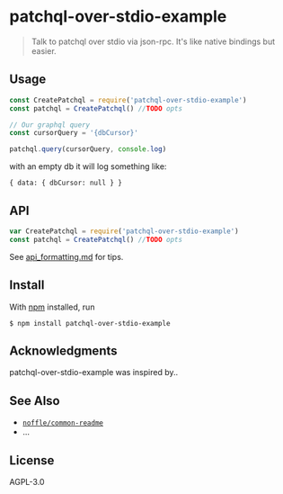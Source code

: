 # patchql-over-stdio-example

> Talk to patchql over stdio via json-rpc. It's like native bindings but easier.


## Usage

```js
const CreatePatchql = require('patchql-over-stdio-example')
const patchql = CreatePatchql() //TODO opts

// Our graphql query
const cursorQuery = '{dbCursor}'

patchql.query(cursorQuery, console.log)

```


with an empty db it will log something like:
```
{ data: { dbCursor: null } }
```

## API

```js
var CreatePatchql = require('patchql-over-stdio-example')
const patchql = CreatePatchql() //TODO opts
```

See [api_formatting.md](api_formatting.md) for tips.

## Install

With [npm](https://npmjs.org/) installed, run

```
$ npm install patchql-over-stdio-example
```

## Acknowledgments

patchql-over-stdio-example was inspired by..

## See Also

- [`noffle/common-readme`](https://github.com/noffle/common-readme)
- ...

## License

AGPL-3.0

